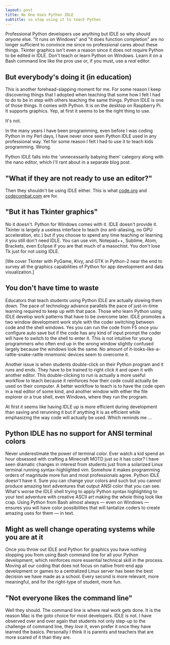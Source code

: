 ```yaml
---
layout: post
title: No One Uses Python IDLE
subtitle: so stop using it to teach Python
---
```


Professional Python developers use anything but IDLE so why should
*anyone* else. "It runs on Windows" and "it does function completion"
are no longer sufficient to convince me since no professional cares
about these things. Tkinter graphics isn't even a reason since it
does not require Python to be edited in IDLE. Don't teach or learn
Python on Windows. Learn it on a Bash command line like the pros
use or, if you must, use a *real* editor.

## But everybody's doing it (in education)

This is another forehead-slapping moment for me. For some reason I
keep discovering things that I adopted when teaching that some how
I felt I had to do to be in step with others teaching the same
things. Python IDLE is one of those things. It comes with Python.
It is on the desktop on Raspberry Pi. It supports graphics. Yep,
at first it seems to be the right thing to use.

It's not.

In the many years I have been programming, even before I was coding
Python in my Perl days, I have never once seen Python IDLE used in
any professional way. Yet for some reason I felt I had to use it
to teach kids programming. Wrong.

Python IDLE falls into the 'unnecessarily babying them' category
along with the nano editor, which I'll rant about in a separate
blog post. 

## "What if they are not ready to use an editor?"

Then they shouldn't be using IDLE either. This is what
[code.org](http://code.org) and [codecombat.com](http://codecombat.com)
are for.

## "But it has Tkinter graphics"

No it doesn't. Python for Windows comes with it. IDLE doesn't provide
it.  Tkinter is largely a useless interface to teach (no anti-aliasing,
no GPU acceleration, etc.) but if you choose to spend any time
teaching or learning it you still don't need IDLE. You can use vim,
Notepad++, Sublime, Atom, Brackets, even Eclipse if you are that
much of a masochist. You don't lose Tk just for not using IDLE.

[We cover Tkinter with PyGame, Kivy, and GTK in Python-2 near the
end to survey all the graphics capabilities of Python for app
development and data visualization.]

## You don't have time to waste

Educators that teach students using Python IDLE are actually slowing
them down.  The pace of technology advance parallels the pace of
just-in-time learning required to keep up with that pace. Those who
learn Python using IDLE develop work patterns that have to be
overcome later. IDLE promotes a two window development work style
with the coder switching between code and the shell windows. Yes
you can run the code from F5 once you configure auto save but if
the code has any kind of input prompt the coder will have to switch
to the shell to enter it. This is not intuitive for young programmers
who often end up in the wrong window slightly confused largely because the
windows look the same. No amount of it-looks-like-a-rattle-snake-rattle
mnemonic devices seem to overcome it.

Another issue is when students double-click on their Python program and it
runs and ends. They have to be trained to right click it and open it with
another editor. This double-clicking to run is actually a more useful
workflow to teach because it reinforces how their code could actually be
used on their computer. A better workflow to teach is to have the code open
in a real editor of some kind, and another window with either the file
explorer or a true shell, even Windows, where they run the program.

At first it seems like having IDLE up is more efficient during development
than saving and rerunning it but if anything it is as efficient while
emphasizing the way code will actually be used. Which reminds me &hellip;

## Python IDLE has no support for ANSI terminal colors

Never underestimate the power of terminal color. Ever watch a kid
spend an hour obsessed with crafting a Minecraft MOTD just so it
has color? I have seen dramatic changes in interest from students
just from a solarized Linux terminal running syntax-highlighted
vim. Somehow it makes programming orders of magnitude more fun and
most professionals agree. Python IDLE doesn't have it. Sure you can
change your colors and such but you cannot produce amazing text
adventures that output ANSI color that you can see.  What's worse
the IDLE shell trying to apply Python syntax highlighting to your
text adventure with creative ASCII art making the whole thing look
like crap. Using Python from Bash almost always &mdash; even on
Windows &mdash; ensures you will have color possibilities that will
tantalize coders to create amazing uses for them &mdash; in text.

## Might as well change operating systems while you are at it

Once you throw out IDLE and Python for graphics you have nothing
stopping you from using Bash command line for all your Python
development, which reinforces more essential technical skill in the
process. Moving all our coding that does not focus on native front-end
app development or games to a centralized Linux server has been the
best decision we have made as a school. Every second is more relevant,
more meaningful, and for the right-type of student, more fun.

## "Not everyone likes the command line"

Well they should. The command line is where real work gets done.
It is the reason Mac is the goto choice for most developers. IDLE
is not. I have observed over and over again that students not only
step-up to the challenge of command line, they *love* it, even
prefer it once they have learned the basics. Personally I think it
is parents and teachers that are more scared of it than they are.
